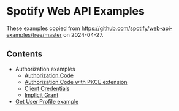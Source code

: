 # Spotify Web API Examples

These examples copied from https://github.com/spotify/web-api-examples/tree/master on 2024-04-27.

## Contents

- Authorization examples
    - [Authorization Code]( /authorization/authorization_code/)
    - [Authorization Code with PKCE extension]( /authorization/authorization_code_pkce/)
    - [Client Credentials](/authorization/client_credentials)
    - [Implicit Grant](/authorization/implicit_grant/)
- [Get User Profile example](/get_user_profile/)
